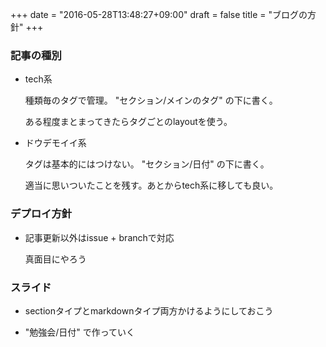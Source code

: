 +++
date = "2016-05-28T13:48:27+09:00"
draft = false
title = "ブログの方針"
+++

### 記事の種別

- tech系

    種類毎のタグで管理。 "セクション/メインのタグ" の下に書く。

    ある程度まとまってきたらタグごとのlayoutを使う。

- ドウデモイイ系

    タグは基本的にはつけない。 "セクション/日付" の下に書く。

    適当に思いついたことを残す。あとからtech系に移しても良い。

### デプロイ方針

- 記事更新以外はissue + branchで対応

    真面目にやろう

### スライド

- sectionタイプとmarkdownタイプ両方かけるようにしておこう

- "勉強会/日付" で作っていく
